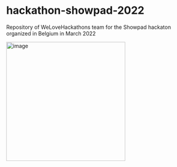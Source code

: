 # hackathon-showpad-2022
Repository of WeLoveHackathons team for the Showpad hackaton organized in Belgium in March 2022

<img width="317" alt="image" src="https://user-images.githubusercontent.com/32843695/159124984-95cac156-1c61-4b2f-807c-fa0a99a92888.png">
